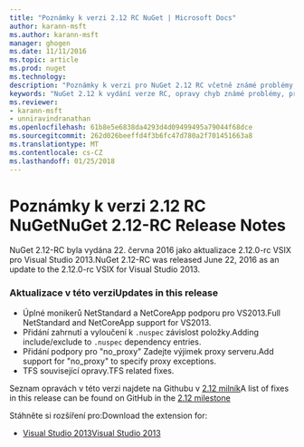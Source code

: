 ```yaml
---
title: "Poznámky k verzi 2.12 RC NuGet | Microsoft Docs"
author: karann-msft
ms.author: karann-msft
manager: ghogen
ms.date: 11/11/2016
ms.topic: article
ms.prod: nuget
ms.technology: 
description: "Poznámky k verzi pro NuGet 2.12 RC včetně známé problémy, opravy chyb, přidaných funkcí a chcete."
keywords: "NuGet 2.12 k vydání verze RC, opravy chyb známé problémy, přidat funkce, chcete"
ms.reviewer:
- karann-msft
- unniravindranathan
ms.openlocfilehash: 61b8e5e6838da4293d4d09499495a79044f68dce
ms.sourcegitcommit: 262d026beeffd4f3b6fc47d780a2f701451663a8
ms.translationtype: MT
ms.contentlocale: cs-CZ
ms.lasthandoff: 01/25/2018
---
```

# <a name="nuget-212-rc-release-notes"></a><span data-ttu-id="cd581-104">Poznámky k verzi 2.12 RC NuGet</span><span class="sxs-lookup"><span data-stu-id="cd581-104">NuGet 2.12-RC Release Notes</span></span>

<span data-ttu-id="cd581-105">NuGet 2.12-RC byla vydána 22. června 2016 jako aktualizace 2.12.0-rc VSIX pro Visual Studio 2013.</span><span class="sxs-lookup"><span data-stu-id="cd581-105">NuGet 2.12-RC was released June 22, 2016 as an update to the 2.12.0-rc VSIX for Visual Studio 2013.</span></span>

### <a name="updates-in-this-release"></a><span data-ttu-id="cd581-106">Aktualizace v této verzi</span><span class="sxs-lookup"><span data-stu-id="cd581-106">Updates in this release</span></span>

* <span data-ttu-id="cd581-107">Úplné monikerů NetStandard a NetCoreApp podporu pro VS2013.</span><span class="sxs-lookup"><span data-stu-id="cd581-107">Full NetStandard  and NetCoreApp support for VS2013.</span></span>
* <span data-ttu-id="cd581-108">Přidání zahrnutí a vyloučení k `.nuspec` závislost položky.</span><span class="sxs-lookup"><span data-stu-id="cd581-108">Adding include/exclude to `.nuspec` dependency entries.</span></span>
* <span data-ttu-id="cd581-109">Přidání podpory pro "no_proxy" Zadejte výjimek proxy serveru.</span><span class="sxs-lookup"><span data-stu-id="cd581-109">Add support for "no_proxy" to specify proxy exceptions.</span></span>
* <span data-ttu-id="cd581-110">TFS související opravy.</span><span class="sxs-lookup"><span data-stu-id="cd581-110">TFS related fixes.</span></span>

<span data-ttu-id="cd581-111">Seznam opravách v této verzi najdete na Githubu v [2.12 milník](https://github.com/NuGet/Home/issues?q=milestone%3A2.12+is%3Aclosed)</span><span class="sxs-lookup"><span data-stu-id="cd581-111">A list of fixes in this release can be found on GitHub in the [2.12 milestone](https://github.com/NuGet/Home/issues?q=milestone%3A2.12+is%3Aclosed)</span></span>

<span data-ttu-id="cd581-112">Stáhněte si rozšíření pro:</span><span class="sxs-lookup"><span data-stu-id="cd581-112">Download the extension for:</span></span>

* [<span data-ttu-id="cd581-113">Visual Studio 2013</span><span class="sxs-lookup"><span data-stu-id="cd581-113">Visual Studio 2013</span></span>](https://dist.nuget.org/visualstudio-2013-vsix/v2.12.0-rc/NuGet.Tools.vsix)

